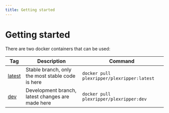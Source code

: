 ```yaml
---
title: Getting started
---
```


# Getting started

There are two docker containers that can be used:

| Tag                                                                                        | Description                                      | Command                                    |
| ------------------------------------------------------------------------------------------ | ------------------------------------------------ | ------------------------------------------ |
| [latest](https://hub.docker.com/r/plexripper/plexripper/tags?page=1&ordering=last_updated) | Stable branch, only the most stable code is here | `docker pull plexripper/plexripper:latest` |
| [dev](https://hub.docker.com/r/plexripper/plexripper/tags?page=1&ordering=last_updated)    | Development branch, latest changes are made here | `docker pull plexripper/plexripper:dev`    |
